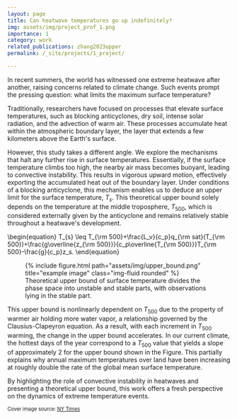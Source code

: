 ```yaml
---
layout: page
title: Can heatwave temperatures go up indefinitely?
img: assets/img/project_prof_1.png
importance: 1
category: work
related_publications: zhang2023upper
permalink: /_site/projects/1_project/

---
```


In recent summers, the world has witnessed one extreme heatwave after another, raising concerns related to climate change. Such events prompt the pressing question: what limits the maximum surface temperature?

Traditionally, researchers have focused on processes that elevate surface temperatures, such as blocking anticyclones, dry soil, intense solar radiation, and the advection of warm air. These processes accumulate heat within the atmospheric boundary layer, the layer that extends a few kilometers above the Earth's surface.

However, this study takes a different angle. We explore the mechanisms that halt any further rise in surface temperatures. Essentially, if the surface temperature climbs too high, the nearby air mass becomes buoyant, leading to convective instability. This results in vigorous upward motion, effectively exporting the accumulated heat out of the boundary layer. Under conditions of a blocking anticyclone, this mechanism enables us to deduce an upper limit for the surface temperature,  $T_s$. This theoretical upper bound solely depends on the temperature at the middle troposphere, $T_{500}$, which is considered externally given by the anticyclone and remains relatively stable throughout a heatwave's development.


\begin{equation}
T_{s} \leq T_{\rm 500}+\frac{L_v}{c_p}q_{\rm sat}(T_{\rm 500})+\frac{g\overline{z_{\rm 500}}}{c_p\overline{T_{\rm 500}}}T_{\rm 500}-\frac{g}{c_p}z_s.
\end{equation}


<div class="row">
    <div class="col-md-6 mt-3 mt-md-0 mx-auto">
        <figure class="figure">
            {% include figure.html path="assets/img/upper_bound.png" title="example image" class="img-fluid rounded" %}
            <figcaption class="figure-caption text-center">Theoretical upper bound of surface temperature divides the phase space into unstable and stable parts, with observations lying in the stable part.</figcaption>
        </figure>
    </div>
</div>


This upper bound is nonlinearly dependent on $T_{500}$ due to the property of warmer air holding more water vapor, a relationship governed by the Clausius-Clapeyron equation. As a result, with each increment in $T_{500}$  warming, the change in the upper bound accelerates. In our current climate, the hottest days of the year correspond to a $T_{500}$  value that yields a slope of approximately 2 for the upper bound shown in the Figure. This partially explains why annual maximum temperatures over land have been increasing at roughly double the rate of the global mean surface temperature.

By highlighting the role of convective instability in heatwaves and presenting a theoretical upper bound, this work offers a fresh perspective on the dynamics of extreme temperature events.

<span class="cover-image-source">Cover image source: <a href="https://www.nytimes.com/interactive/2022/07/19/world/europe/uk-europe-heat-map.html">NY Times</a></span>

<style>
.cover-image-source {
    font-size: 0.8em; /* 80% of the parent element's font size */
}
</style>